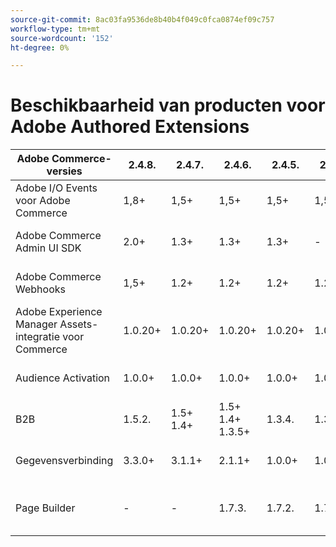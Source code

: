 ```yaml
---
source-git-commit: 8ac03fa9536de8b40b4f049c0fca0874ef09c757
workflow-type: tm+mt
source-wordcount: '152'
ht-degree: 0%

---
```

# Beschikbaarheid van producten voor Adobe Authored Extensions


<table style="table-layout:auto">
  <thead>
    <tr>
      <th>Adobe Commerce-versies</th>
      <th>2.4.8.</th>
      <th>2.4.7.</th>
      <th>2.4.6.</th>
      <th>2.4.5.</th>
      <th>2.4.4.</th>
      <th></th>
    </tr>
  </thead>
  <tbody>
      <tr>
          <td>Adobe I/O Events voor Adobe Commerce</td>
          <td>1,8+</td>
          <td>1,5+</td>
          <td>1,5+</td>
          <td>1,5+</td>
          <td>1,5+</td>
          <td>
              <a href="https://developer.adobe.com/commerce/extensibility/events/installation/"> Composer </a><br/>
              <a href="https://developer.adobe.com/commerce/extensibility/events/release-notes/"> Nota's van de Versie </a><br/>
          </td>
      </tr>
      <tr>
          <td>Adobe Commerce Admin UI SDK</td>
          <td>2.0+</td>
          <td>1.3+</td>
          <td>1.3+</td>
          <td>1.3+</td>
          <td>-</td>
          <td>
              <a href="https://developer.adobe.com/commerce/extensibility/admin-ui-sdk/installation/"> Composer </a><br/>
              <a href="https://developer.adobe.com/commerce/extensibility/admin-ui-sdk/release-notes/"> Nota's van de Versie </a><br/>
          </td>
      </tr>
      <tr>
          <td>Adobe Commerce Webhooks</td>
          <td>1,5+</td>
          <td>1.2+</td>
          <td>1.2+</td>
          <td>1.2+</td>
          <td>1.2+</td>
          <td>
              <a href="https://developer.adobe.com/commerce/extensibility/webhooks/installation/"> Composer </a><br/>
              <a href="https://developer.adobe.com/commerce/extensibility/webhooks/release-notes/"> Nota's van de Versie </a><br/>
          </td>
      </tr>
      <tr>
          <td>Adobe Experience Manager Assets-integratie voor Commerce</td>
          <td>1.0.20+</td>
          <td>1.0.20+</td>
          <td>1.0.20+</td>
          <td>1.0.20+</td>
          <td>1.0.20+</td>
          <td>
              <a href="https://experienceleague.adobe.com/nl/docs/commerce-admin/content-design/aem-asset-management/getting-started/aem-assets-configure-commerce"> Composer </a><br/>
              <a href="https://experienceleague.adobe.com/nl/docs/commerce-admin/content-design/aem-asset-management/aem-assets-release-notes"> Nota's van de Versie </a><br/>
          </td>
      </tr>
      <tr>
          <td>Audience Activation</td>
          <td>1.0.0+</td>
          <td>1.0.0+</td>
          <td>1.0.0+</td>
          <td>1.0.0+</td>
          <td>1.0.0+</td>
          <td>
              <a href="https://commercemarketplace.adobe.com/magento-audiences.html"> Marketplace </a><br/>
              <a href="https://experienceleague.adobe.com/nl/docs/commerce-admin/customers/audience-activation#release-notes"> Nota's van de Versie </a><br/>
          </td>
      </tr>
      <tr>
          <td>B2B</td>
          <td>1.5.2.</td>
          <td>1.5+<br /> 1.4+</td>
          <td>1.5+<br /> 1.4+<br /> 1.3.5+</td>
          <td>1.3.4.</td>
          <td>1.3.3.</td>
          <td>
              <a href="https://experienceleague.adobe.com/nl/docs/commerce-admin/b2b/install"> Composer </a><br/>
              <a href="https://experienceleague.adobe.com/nl/docs/commerce-admin/b2b/release-notes"> Nota's van de Versie </a><br/>
          </td>
      </tr>
      <tr>
          <td>Gegevensverbinding</td>
          <td>3.3.0+</td>
          <td>3.1.1+</td>
          <td>2.1.1+</td>
          <td>1.0.0+</td>
          <td>1.0.0+</td>
          <td>
              <a href="https://commercemarketplace.adobe.com/magento-experience-platform-connector.html"> Marketplace </a><br/>
              <a href="https://experienceleague.adobe.com/nl/docs/commerce/data-connection/release-notes"> Nota's van de Versie </a><br/>
          </td>
      </tr>
      <tr>
          <td>Page Builder</td>
          <td>-</td>
          <td>-</td>
          <td>1.7.3.</td>
          <td>1.7.2.</td>
          <td>1.7.1.</td>
          <td>
              <a href="https://experienceleague.adobe.com/nl/docs/commerce-admin/page-builder/guide-overview"> Gids van de Gebruiker </a><br/>
              <a href="https://experienceleague.adobe.com/nl/docs/commerce-admin/page-builder/release-notes"> Nota's van de Versie </a><br/>
          </td>
      </tr>
  </tbody>
</table>
